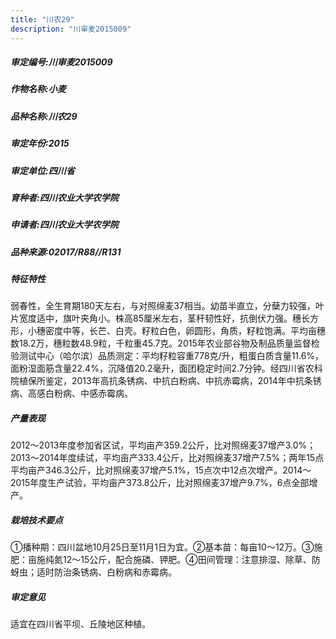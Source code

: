 ```yaml
---
title: "川农29"
description: "川审麦2015009"
---
```

##### 审定编号:川审麦2015009

##### 作物名称:小麦

##### 品种名称:川农29

##### 审定年份:2015

##### 审定单位:四川省

##### 育种者:四川农业大学农学院

##### 申请者:四川农业大学农学院

##### 品种来源:02017/R88//R131

##### 特征特性
弱春性，全生育期180天左右，与对照绵麦37相当。幼苗半直立，分蘖力较强，叶片宽度适中，旗叶夹角小。株高85厘米左右，茎秆韧性好，抗倒伏力强。穗长方形，小穗密度中等，长芒、白壳。籽粒白色，卵圆形，角质，籽粒饱满。平均亩穗数18.2万，穗粒数48.9粒，千粒重45.7克。2015年农业部谷物及制品质量监督检验测试中心（哈尔滨）品质测定：平均籽粒容重778克/升，粗蛋白质含量11.6%，面粉湿面筋含量22.4%，沉降值20.2毫升，面团稳定时间2.7分钟。经四川省农科院植保所鉴定，2013年高抗条锈病、中抗白粉病、中抗赤霉病，2014年中抗条锈病、高感白粉病、中感赤霉病。

##### 产量表现
2012～2013年度参加省区试，平均亩产359.2公斤，比对照绵麦37增产3.0%；2013～2014年度续试，平均亩产333.4公斤，比对照绵麦37增产7.5%；两年15点平均亩产346.3公斤，比对照绵麦37增产5.1%，15点次中12点次增产。2014～2015年度生产试验，平均亩产373.8公斤，比对照绵麦37增产9.7%，6点全部增产。

##### 栽培技术要点
①播种期：四川盆地10月25日至11月1日为宜。②基本苗：每亩10～12万。③施肥：亩施纯氮12～15公斤，配合施磷、钾肥。④田间管理：注意排湿、除草、防蚜虫；适时防治条锈病、白粉病和赤霉病。

##### 审定意见
适宜在四川省平坝、丘陵地区种植。
